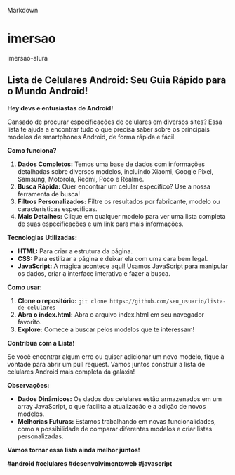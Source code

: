  Markdown
 # imersao
 imersao-alura
##  Lista de Celulares Android: Seu Guia Rápido para o Mundo Android!

**Hey devs e entusiastas de Android!** 

Cansado de procurar especificações de celulares em diversos sites? Essa lista te ajuda a encontrar tudo o que precisa saber sobre os principais modelos de smartphones Android, de forma rápida e fácil. 

**Como funciona?**

1. **Dados Completos:** Temos uma base de dados com informações detalhadas sobre diversos modelos, incluindo Xiaomi, Google Pixel, Samsung, Motorola, Redmi, Poco e Realme.
2. **Busca Rápida:** Quer encontrar um celular específico? Use a nossa ferramenta de busca!
3. **Filtros Personalizados:** Filtre os resultados por fabricante, modelo ou características específicas.
4. **Mais Detalhes:** Clique em qualquer modelo para ver uma lista completa de suas especificações e um link para mais informações.

**Tecnologias Utilizadas:**

* **HTML:** Para criar a estrutura da página.
* **CSS:** Para estilizar a página e deixar ela com uma cara bem legal.
* **JavaScript:** A mágica acontece aqui! Usamos JavaScript para manipular os dados, criar a interface interativa e fazer a busca.

**Como usar:**

1. **Clone o repositório:** `git clone https://github.com/seu_usuario/lista-de-celulares`
2. **Abra o index.html:** Abra o arquivo index.html em seu navegador favorito.
3. **Explore:** Comece a buscar pelos modelos que te interessam!

**Contribua com a Lista!**

Se você encontrar algum erro ou quiser adicionar um novo modelo, fique à vontade para abrir um pull request. Vamos juntos construir a lista de celulares Android mais completa da galáxia! 

**Observações:**

* **Dados Dinâmicos:** Os dados dos celulares estão armazenados em um array JavaScript, o que facilita a atualização e a adição de novos modelos.
* **Melhorias Futuras:** Estamos trabalhando em novas funcionalidades, como a possibilidade de comparar diferentes modelos e criar listas personalizadas.

**Vamos tornar essa lista ainda melhor juntos!**

**#android #celulares #desenvolvimentoweb #javascript**
